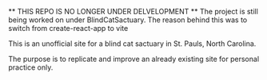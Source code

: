 ** THIS REPO IS NO LONGER UNDER DELVELOPMENT **
The project is still being worked on under BlindCatSactuary.
The reason behind this was to switch from create-react-app to vite

This is an unofficial site for a blind cat sactuary in St. Pauls, North Carolina.

The purpose is to replicate and improve an already existing site for personal practice only.
